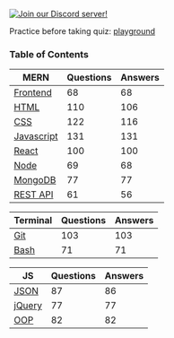 [![Join our Discord server!](https://invidget.switchblade.xyz/NKCyjjw3MW?theme=light)](https://discord.gg/NKCyjjw3MW)

Practice before taking quiz: [playground](https://linkedin-faq.github.io/md2practice/)

### Table of Contents

| MERN  | Questions | Answers |  
| ----- | ----- | ----- | 
| [Frontend](front-end-development/front-end-development-quiz.md)          | 68        | 68      | 
| [HTML](html/html-quiz.md)                                                             | 110       | 106     |
| [CSS](css/css-quiz.md)                                                                | 122       | 116     |
| [Javascript](javascript/javascript-quiz.md)                                           | 131       | 131     | 
| [React](react/reactjs-quiz.md)                                                        | 100       | 100     |
| [Node](node.js/node.js-quiz.md)                                                       | 69        | 68      |
| [MongoDB](mongodb/mongodb-quiz.md)                                                    | 77        | 77      |
| [REST API](rest-api/rest-api-quiz.md)                                                 | 61        | 56      | 

| Terminal  | Questions | Answers |
| ----- | ----- | ----- | 
| [Git](git/git-quiz.md)                                                                | 103       | 103     |
| [Bash](bash/bash-quiz.md)                                                             | 71        | 71      | 

| JS  | Questions | Answers |
| ----- | ----- | ----- | 
| [JSON](json/json-quiz.md)                                                             | 87        | 86      |
| [jQuery](jquery/jquery-quiz.md)                                                       | 77        | 77      |
| [OOP](oop/object-oriented-programming-quiz.md)                                        | 82        | 82      |
                              
